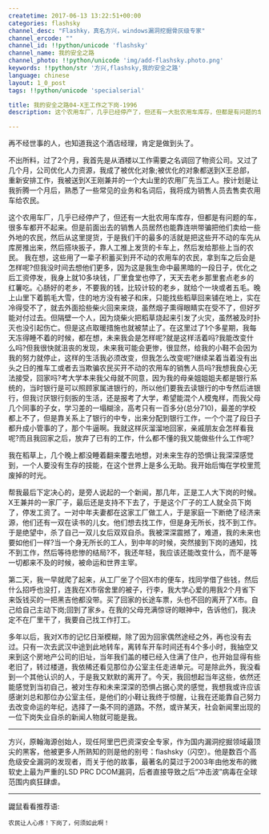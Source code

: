 ```yaml
---
createtime: 2017-06-13 13:22:51+00:00
categories: flashsky
channel_desc: "Flashky，真名方兴，windows漏洞挖掘骨灰级专家"
channel_ercode: ""
channel_id: !!python/unicode 'flashsky'
channel_name: 我的安全之路
channel_photo: !!python/unicode 'img/add-flashsky.photo.png'
keywords: !!python/str '方兴,flashsky,我的安全之路'
language: chinese
layout: 1_0_post
tags: !!python/unicode 'specialserial'

title: 我的安全之路04-X王工作之下岗-1996
description: 这个农用车厂，几乎已经停产了，但还有一大批农用车库存，但都是有问题的车，很多车都开不起来。但是前面出去的销售人员居然也能靠连哄带骗把他们卖给一些外地的农民，然后从这里提货，于是我们干

---
```


再不经世事的人，也知道我这个酒店经理，肯定是做到头了。

不出所料，过了2个月，我首先是从酒楼以工作需要之名调回了物资公司。又过了几个月，公司优化人力资源，我成了被优化对象;被优化的对象都送到X王总部， 重新安排工作，我被送到X王刚兼并的一个大山里的农用厂先当工人。按计划是让我折腾一个月后，熟悉了一些常见的业务和名词后，我将成为销售人员去售卖农用车给农民。

这个农用车厂，几乎已经停产了，但还有一大批农用车库存，但都是有问题的车，很多车都开不起来。但是前面出去的销售人员居然也能靠连哄带骗把他们卖给一些外地的农民，然后从这里提货，于是我们干的最多的活就是把这些开不动的车先从库房推出来，然后搭块扳子，靠人工推上发货的卡车上，然后发给那些上当的农民。 我在想，这些用了一辈子积蓄买到开不动的农用车的农民，拿到车之后会是怎样呢?但我没时间去想他们更多，因为这是我生命中最黑暗的一段日子，优化之后工资停发，我身上就10多块钱，厂里食堂也停了，天天去老乡那里套点老乡的红薯吃。心肠好的老乡，不要我的钱，比较计较的老乡，就给个一块或者五毛。晚上山里下着鹅毛大雪，住的地方没有被子和床，只能找些稻草回来铺在地上，实在冷得受不了，就去外面拾些柴火回来来烧，虽然烟子熏得眼睛实在受不了，但好歹能对付过去。但隔壁一个人，因为烧柴火把稻草烧起来引发了火灾，虽然被及时扑灭也没引起伤亡。但是这点取暖措施也就被禁止了。在这里过了1个多星期，我每天冻得睡不着的时候，都在想，未来我会是怎样呢?就是这样活着吗?我能改变什么吗?但我很快就沮丧的发现，未来我可能会更惨，很显然，给我的小鞋不会因为我的努力就停止，这样的生活我必须改变，但我怎么改变呢?继续呆着当着没有出头之日的推车工或者去当欺骗农民买开不动的农用车的销售人员吗?我想我良心无法接受，回家吗?考大学本来我父母就不同意，因为我的母亲姐姐姐夫都是银行系统的，当时银行是可以照顾家属进银行的，所以他们要我去读银行的中专然后进银行，但我讨厌银行刻扳的生活，还是报考了大学，希望能混个人模鬼样，而我父母几个同事的子女，学习差的一塌糊涂，高考只有一百多分(总分710)，最差的学校都上不了，但是靠关系上了银行的中专，出来分配到银行工作，一个个混了段日子都升成小管事的了，那个牛逼啊。我就这样灰溜溜地回家，亲戚朋友会怎样看我呢?而且我回家之后，放弃了已有的工作，什么都不懂的我又能做些什么工作呢?

我在稻草上，几个晚上都没睡着翻来覆去地想，对未来生存的恐惧让我深深感觉到，一个人要没有生存的技能，在这个世界上是多么无助。我开始后悔在学校里荒废掉的时光。

帮我最后下定决心的，是旁人说起的一个新闻，那几年，正是工人大下岗的时候。X王兼并的一家厂子，最后还是支持不下去了，于是这个厂子的工人就全员下岗了，停发工资了。一对中年夫妻都在这家工厂做工人，于是家庭一下断绝了经济来源，他们还有一双在读书的儿女。他们想去找工作，但是身无所长，找不到工作。 于是绝望中，杀了自己一双儿女后双双自杀。我被深深震撼了，难道，我的未来也要如他们一样?当一个身无所长的工人，到中年的时候，突然接到下岗的通知，找不到工作，然后等待悲惨的结局?不，我还年轻，我应该还能改变什么，而不是等一切都来不及的时候，被命运和世界主宰。

 第二天，我一早就爬了起来，从工厂坐了个回X市的便车，找同学借了些钱，然后什么招呼也没打，连我在X市宿舍里的被子，行李，我大学心爱的用我2个月省下来饭钱买的一把黑吉他都没带。买了回家的长途车票，头也不回的离开了X市。自己给自己主动下岗;回到了家乡。在我的父母充满惊讶的眼神中，告诉他们，我决定不在厂里干了，我要自己找工作打工。

 多年以后，我对X市的记忆日渐模糊，除了因为回家偶然途经之外，再也没有去过。只有一次去武汉中途到此地转车，离转车开车时间还有4个多小时，我抽空又来到这个房地产公司的旧址，当年我们盖的楼已经入住满了住户，也开始显得有些老旧了，转过楼道，我依稀还看见那位办公室主任走进单元。可是除此外，我没看到一个其他认识的人，于是我又默默的离开了。今天，我回想起当年这些，依然还能感觉到当初自己，被对生存和未来深深的恐惧占据心灵的感觉，我想我或许应该感谢刘总和那位办公室主任，是他们的小鞋让我终于惊醒，让我在还能靠自己努力去改变命运的年纪，选择了一条不同的道路。不然，或许某天，社会新闻里出现的一位下岗失业自杀的新闻人物就可能是我。 

----

方兴，原翰海源创始人，现任阿里巴巴资深安全专家，作为国内漏洞挖掘领域最顶尖的黑客，他被更多人所熟知的则是他的别号：flashsky（闪空）。他是数百个高危级安全漏洞的发现者，而关于他的故事，最著名的莫过于2003年由他发布的微软史上最为严重的LSD PRC DCOM漏洞，后者直接导致之后“冲击波”病毒在全球范围内疯狂肆虐。

----

鼹鼠看看推荐语:

	农民让人心疼！下岗了，何须如此啊！

